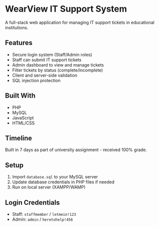 # WearView IT Support System

A full-stack web application for managing IT support tickets in educational institutions.

## Features
- Secure login system (Staff/Admin roles)
- Staff can submit IT support tickets
- Admin dashboard to view and manage tickets
- Filter tickets by status (complete/incomplete)
- Client and server-side validation
- SQL injection protection

## Built With
- PHP
- MySQL
- JavaScript
- HTML/CSS

## Timeline
Built in 7 days as part of university assignment - received 100% grade.

## Setup
1. Import `database.sql` to your MySQL server
2. Update database credentials in PHP files if needed
3. Run on local server (XAMPP/WAMP)

## Login Credentials
- Staff: `staffmember` / `letmein!123`
- Admin: `admin` / `heretohelp!456`
